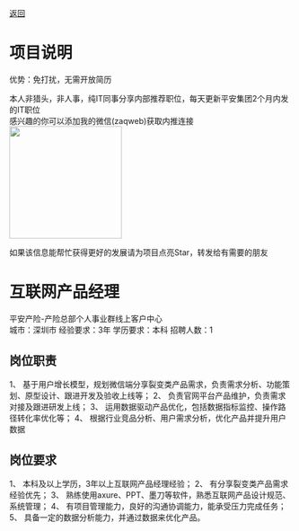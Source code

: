 [返回](../../)

# 项目说明

优势：免打扰，无需开放简历

本人非猎头，非人事，纯IT同事分享内部推荐职位，每天更新平安集团2个月内发的IT职位  
感兴趣的你可以添加我的微信(zaqweb)获取内推连接  
<img src="https://github.com/zaqweb/PA-IT-JOBS/blob/master/WechatICode.jpeg"  height="200" width="200">

如果该信息能帮忙获得更好的发展请为项目点亮Star，转发给有需要的朋友

# 互联网产品经理
平安产险-产险总部个人事业群线上客户中心  
城市：深圳市 经验要求：3年 学历要求：本科  招聘人数：1

## 岗位职责
1、	基于用户增长模型，规划微信端分享裂变类产品需求，负责需求分析、功能策划、原型设计、跟进开发及验收上线等；
2、	负责官网平台产品维护，负责需求对接及跟进研发上线；
3、	运用数据驱动产品优化，包括数据指标监控、操作路径转化率优化等；
4、	根据行业竞品分析、用户需求分析，优化产品并提升用户数据

## 岗位要求
1、	本科及以上学历，3年以上互联网产品经理经验；
2、	有分享裂变类产品需求经验优先；
3、	熟练使用axure、PPT、墨刀等软件，熟悉互联网产品设计规范、系统管理；
4、	有项目管理能力，良好的沟通协调能力，能承受压力完成任务；
5、	具备一定的数据分析能力，并通过数据来优化产品。




